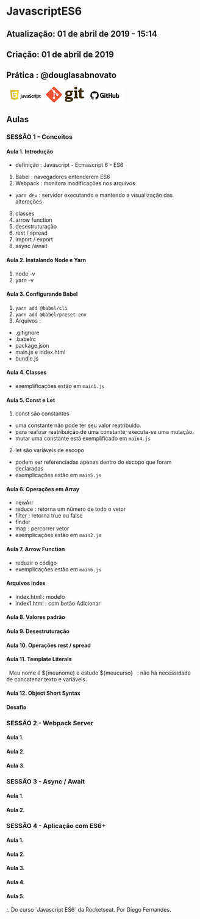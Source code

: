 # JavascriptES6 

## Atualização: 01 de abril de 2019 - 15:14
## Criação: 01 de abril de 2019
## Prática : @douglasabnovato

![Javascript](/images/logo-javascript-es6.png)
![Git](/images/logo-git.png)
![GitHub](/images/logo-github.png)

## Aulas

### SESSÃO 1 - Conceitos

#### Aula 1. Introdução 
- definição : Javascript - Ecmascript 6 - ES6
1. Babel : navegadores entenderem ES6
2. Webpack : monitora modificações nos arquivos 
- `yarn dev` : servidor executando e mantendo a visualização das alterações
3. classes
4. arrow function
5. desestruturação
6. rest / spread
7. import / export
8. async /await

#### Aula 2. Instalando Node e Yarn
1. node -v
2. yarn -v

#### Aula 3. Configurando Babel
1. `yarn add @babel/cli`
2. `yarn add @babel/preset-env`
3. Arquivos : 
- .gitignore
- .babelrc
- package.json
- main.js e index.html
- bundle.js

#### Aula 4. Classes
- exemplificações estão em `main1.js`

#### Aula 5. Const e Let
1. const são constantes 
- uma constante não pode ter seu valor reatribuído.
- para realizar reatribuição de uma constante, executa-se uma mutação.
- mutar uma constante está exemplificado em `main4.js`
2. let são variáveis de escopo
- podem ser referenciadas apenas dentro do escopo que foram declaradas
- exemplicações estão em `main5.js`

#### Aula 6. Operações em Array
- newArr
- reduce : retorna um número de todo o vetor
- filter : retorna true ou false
- finder
- map : percorrer vetor
- exemplicações estão em `main2.js`

#### Aula 7. Arrow Function
- reduzir o código
- exemplicações estão em `main6.js`

#### Arquivos Index
- index.html : modelo
- index1.html : com botão Adicionar

#### Aula 8. Valores padrão

#### Aula 9. Desestruturação

#### Aula 10. Operações rest / spread

#### Aula 11. Template Literals
` `Meu nome é ${meunome} e estudo ${meucurso}` ` : não há necessidade de concatenar texto e variáveis.

#### Aula 12.  Object Short Syntax

#### Desafio

### SESSÃO 2 - Webpack Server

#### Aula 1. 

#### Aula 2. 

#### Aula 3. 

### SESSÃO 3 - Async / Await

#### Aula 1. 

#### Aula 2.

### SESSÃO 4 - Aplicação com ES6+

#### Aula 1. 

#### Aula 2. 

#### Aula 3. 

#### Aula 4. 

#### Aula 5. 

:. Do curso ´Javascript ES6´ da Rocketseat.
Por Diego Fernandes.